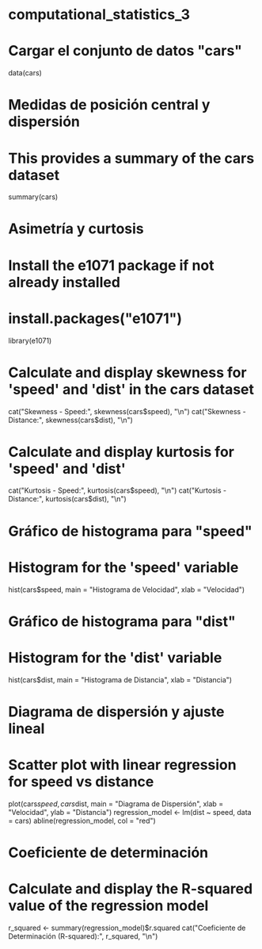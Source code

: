# computational_statistics_3

# Cargar el conjunto de datos "cars"
data(cars)

# Medidas de posición central y dispersión
# This provides a summary of the cars dataset
summary(cars)

# Asimetría y curtosis
# Install the e1071 package if not already installed
# install.packages("e1071")
library(e1071)

# Calculate and display skewness for 'speed' and 'dist' in the cars dataset
cat("Skewness - Speed:", skewness(cars$speed), "\n")
cat("Skewness - Distance:", skewness(cars$dist), "\n")

# Calculate and display kurtosis for 'speed' and 'dist'
cat("Kurtosis - Speed:", kurtosis(cars$speed), "\n")
cat("Kurtosis - Distance:", kurtosis(cars$dist), "\n")

# Gráfico de histograma para "speed"
# Histogram for the 'speed' variable
hist(cars$speed, main = "Histograma de Velocidad", xlab = "Velocidad")

# Gráfico de histograma para "dist"
# Histogram for the 'dist' variable
hist(cars$dist, main = "Histograma de Distancia", xlab = "Distancia")

# Diagrama de dispersión y ajuste lineal
# Scatter plot with linear regression for speed vs distance
plot(cars$speed, cars$dist, main = "Diagrama de Dispersión", xlab = "Velocidad", ylab = "Distancia")
regression_model <- lm(dist ~ speed, data = cars)
abline(regression_model, col = "red")

# Coeficiente de determinación
# Calculate and display the R-squared value of the regression model
r_squared <- summary(regression_model)$r.squared
cat("Coeficiente de Determinación (R-squared):", r_squared, "\n")
